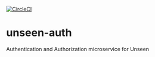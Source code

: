 [![CircleCI](https://circleci.com/github/torresj/unseen-auth.svg?style=shield&circle-token=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)](https://app.circleci.com/pipelines/github/torresj/unseen-auth)

# unseen-auth
Authentication and Authorization microservice for Unseen
